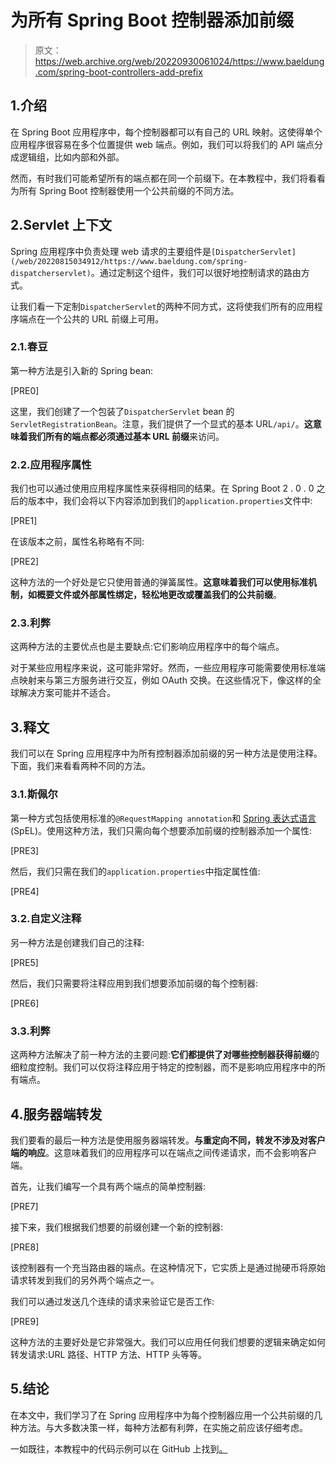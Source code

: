# 为所有 Spring Boot 控制器添加前缀

> 原文：<https://web.archive.org/web/20220930061024/https://www.baeldung.com/spring-boot-controllers-add-prefix>

## 1.介绍

在 Spring Boot 应用程序中，每个控制器都可以有自己的 URL 映射。这使得单个应用程序很容易在多个位置提供 web 端点。例如，我们可以将我们的 API 端点分成逻辑组，比如内部和外部。

然而，有时我们可能希望所有的端点都在同一个前缀下。在本教程中，我们将看看为所有 Spring Boot 控制器使用一个公共前缀的不同方法。

## 2.Servlet 上下文

Spring 应用程序中负责处理 web 请求的主要组件是`[DispatcherServlet](/web/20220815034912/https://www.baeldung.com/spring-dispatcherservlet)`。通过定制这个组件，我们可以很好地控制请求的路由方式。

让我们看一下定制`DispatcherServlet`的两种不同方式，这将使我们所有的应用程序端点在一个公共的 URL 前缀上可用。

### 2.1.春豆

第一种方法是引入新的 Spring bean:

[PRE0]

这里，我们创建了一个包装了`DispatcherServlet` bean 的`ServletRegistrationBean`。注意，我们提供了一个显式的基本 URL`/api/`。**这意味着我们所有的端点都必须通过基本 URL 前缀**来访问。

### 2.2.应用程序属性

我们也可以通过使用应用程序属性来获得相同的结果。在 Spring Boot 2 . 0 . 0 之后的版本中，我们会将以下内容添加到我们的`application.properties`文件中:

[PRE1]

在该版本之前，属性名称略有不同:

[PRE2]

这种方法的一个好处是它只使用普通的弹簧属性。**这意味着我们可以使用标准机制，如概要文件或外部属性绑定，轻松地更改或覆盖我们的公共前缀**。

### 2.3.利弊

这两种方法的主要优点也是主要缺点:它们影响应用程序中的每个端点。

对于某些应用程序来说，这可能非常好。然而，一些应用程序可能需要使用标准端点映射来与第三方服务进行交互，例如 OAuth 交换。在这些情况下，像这样的全球解决方案可能并不适合。

## 3.释文

我们可以在 Spring 应用程序中为所有控制器添加前缀的另一种方法是使用注释。下面，我们来看看两种不同的方法。

### 3.1.斯佩尔

第一种方式包括使用标准的`@RequestMapping annotation`和 [Spring 表达式语言](/web/20220815034912/https://www.baeldung.com/spring-expression-language) (SpEL)。使用这种方法，我们只需向每个想要添加前缀的控制器添加一个属性:

[PRE3]

然后，我们只需在我们的`application.properties`中指定属性值:

[PRE4]

### 3.2.自定义注释

另一种方法是创建我们自己的注释:

[PRE5]

然后，我们只需要将注释应用到我们想要添加前缀的每个控制器:

[PRE6]

### 3.3.利弊

这两种方法解决了前一种方法的主要问题:**它们都提供了对哪些控制器获得前缀**的细粒度控制。我们可以仅将注释应用于特定的控制器，而不是影响应用程序中的所有端点。

## 4.服务器端转发

我们要看的最后一种方法是使用服务器端转发。**与重定向不同，转发不涉及对客户端的响应**。这意味着我们的应用程序可以在端点之间传递请求，而不会影响客户端。

首先，让我们编写一个具有两个端点的简单控制器:

[PRE7]

接下来，我们根据我们想要的前缀创建一个新的控制器:

[PRE8]

该控制器有一个充当路由器的端点。在这种情况下，它实质上是通过抛硬币将原始请求转发到我们的另外两个端点之一。

我们可以通过发送几个连续的请求来验证它是否工作:

[PRE9]

这种方法的主要好处是它非常强大。我们可以应用任何我们想要的逻辑来确定如何转发请求:URL 路径、HTTP 方法、HTTP 头等等。

## 5.结论

在本文中，我们学习了在 Spring 应用程序中为每个控制器应用一个公共前缀的几种方法。与大多数决策一样，每种方法都有利弊，在实施之前应该仔细考虑。

一如既往，本教程中的代码示例可以在 GitHub 上找到[。](https://web.archive.org/web/20220815034912/https://github.com/eugenp/tutorials/tree/master/spring-boot-modules/spring-boot-mvc-3/src/main/java/com/baeldung/controllerprefix)